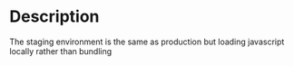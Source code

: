 # Description

The staging environment is the same as production but loading javascript locally rather than bundling
